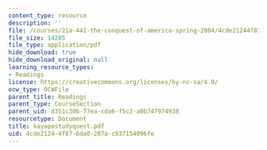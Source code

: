 ```yaml
---
content_type: resource
description: ''
file: /courses/21a-441-the-conquest-of-america-spring-2004/4cde21244f876da0207ac937154096fe_kayapostudyquest.pdf
file_size: 14205
file_type: application/pdf
hide_download: true
hide_download_original: null
learning_resource_types:
- Readings
license: https://creativecommons.org/licenses/by-nc-sa/4.0/
ocw_type: OCWFile
parent_title: Readings
parent_type: CourseSection
parent_uid: d351c30b-77ea-cda6-f5c2-a0b747974938
resourcetype: Document
title: kayapostudyquest.pdf
uid: 4cde2124-4f87-6da0-207a-c937154096fe
---
```

